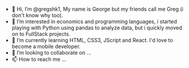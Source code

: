 - 👋 Hi, I’m @gregshk1, My name is George but my friends call me Greg (i don't know why too).
- 👀 I’m interested in economics and programming languages, i started playing with Python using pandas to analyze data, but i quickly moved on to FullStack projects.
- 🌱 I’m currently learning HTML, CSS3, JScript and React. I'd love to become a mobile developer.
- 💞️ I’m looking to collaborate on ...
- 📫 How to reach me ...

<!---
gregshk1/gregshk1 is a ✨ special ✨ repository because its `README.md` (this file) appears on your GitHub profile.
You can click the Preview link to take a look at your changes.
--->
